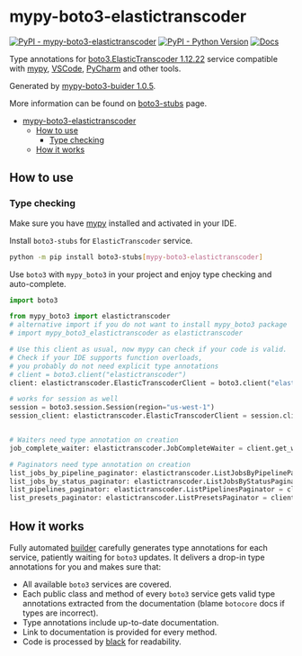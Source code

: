 # mypy-boto3-elastictranscoder

[![PyPI - mypy-boto3-elastictranscoder](https://img.shields.io/pypi/v/mypy-boto3-elastictranscoder.svg?color=blue)](https://pypi.org/project/mypy-boto3-elastictranscoder)
[![PyPI - Python Version](https://img.shields.io/pypi/pyversions/mypy-boto3-elastictranscoder.svg?color=blue)](https://pypi.org/project/mypy-boto3-elastictranscoder)
[![Docs](https://img.shields.io/readthedocs/mypy-boto3-builder.svg?color=blue)](https://mypy-boto3-builder.readthedocs.io/)

Type annotations for
[boto3.ElasticTranscoder 1.12.22](https://boto3.amazonaws.com/v1/documentation/api/1.12.22/reference/services/elastictranscoder.html#ElasticTranscoder) service
compatible with [mypy](https://github.com/python/mypy), [VSCode](https://code.visualstudio.com/),
[PyCharm](https://www.jetbrains.com/pycharm/) and other tools.

Generated by [mypy-boto3-buider 1.0.5](https://github.com/vemel/mypy_boto3_builder).

More information can be found on [boto3-stubs](https://pypi.org/project/boto3-stubs/) page.

- [mypy-boto3-elastictranscoder](#mypy-boto3-elastictranscoder)
  - [How to use](#how-to-use)
    - [Type checking](#type-checking)
  - [How it works](#how-it-works)

## How to use

### Type checking

Make sure you have [mypy](https://github.com/python/mypy) installed and activated in your IDE.

Install `boto3-stubs` for `ElasticTranscoder` service.

```bash
python -m pip install boto3-stubs[mypy-boto3-elastictranscoder]
```

Use `boto3` with `mypy_boto3` in your project and enjoy type checking and auto-complete.

```python
import boto3

from mypy_boto3 import elastictranscoder
# alternative import if you do not want to install mypy_boto3 package
# import mypy_boto3_elastictranscoder as elastictranscoder

# Use this client as usual, now mypy can check if your code is valid.
# Check if your IDE supports function overloads,
# you probably do not need explicit type annotations
# client = boto3.client("elastictranscoder")
client: elastictranscoder.ElasticTranscoderClient = boto3.client("elastictranscoder")

# works for session as well
session = boto3.session.Session(region="us-west-1")
session_client: elastictranscoder.ElasticTranscoderClient = session.client("elastictranscoder")


# Waiters need type annotation on creation
job_complete_waiter: elastictranscoder.JobCompleteWaiter = client.get_waiter("job_complete")

# Paginators need type annotation on creation
list_jobs_by_pipeline_paginator: elastictranscoder.ListJobsByPipelinePaginator = client.get_paginator("list_jobs_by_pipeline")
list_jobs_by_status_paginator: elastictranscoder.ListJobsByStatusPaginator = client.get_paginator("list_jobs_by_status")
list_pipelines_paginator: elastictranscoder.ListPipelinesPaginator = client.get_paginator("list_pipelines")
list_presets_paginator: elastictranscoder.ListPresetsPaginator = client.get_paginator("list_presets")
```

## How it works

Fully automated [builder](https://github.com/vemel/mypy_boto3_builder) carefully generates
type annotations for each service, patiently waiting for `boto3` updates. It delivers
a drop-in type annotations for you and makes sure that:

- All available `boto3` services are covered.
- Each public class and method of every `boto3` service gets valid type annotations
  extracted from the documentation (blame `botocore` docs if types are incorrect).
- Type annotations include up-to-date documentation.
- Link to documentation is provided for every method.
- Code is processed by [black](https://github.com/psf/black) for readability.